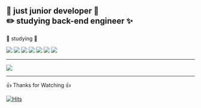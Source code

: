 🐤 just junior developer 🐤   
✏️ studying back-end engineer ✨
---
  
  
  
📝 studying 📝  
<div>
  <img src="https://img.shields.io/badge/C-A8B9CC?style=flat-square&logo=C&logoColor=black"/> 
  <img src="https://img.shields.io/badge/C++-00599C?style=flat-square&logo=cplusplus&logoColor=white"/>  
  <img src="https://img.shields.io/badge/JAVA-F80000?style=flat-square&logo=Oracle&logoColor=white"/>  
  <img src="https://img.shields.io/badge/Python-3776AB?style=flat-square&logo=Python&logoColor=white"/>  
  <img src="https://img.shields.io/badge/JAVA Script-F7DF1E?style=flat-square&logo=JavaScript&logoColor=black"/> 
  <img src="https://img.shields.io/badge/React-61DAFB?style=flat&logo=React&logoColor=white"/>
  <img src="https://img.shields.io/badge/Spring-6DB33F?style=flat-square&logo=Spring&logoColor=white"/>
</div>

---

<div>
  <img src="https://github-readme-stats.vercel.app/api/top-langs/?username=hh-0704&layout=compact"/>
</div>

---

👍 Thanks for Watching 👍


[![Hits](https://hits.seeyoufarm.com/api/count/incr/badge.svg?url=https%3A%2F%2Fgithub.com%2Fhh-0704&count_bg=%23C83D3D&title_bg=%23000000&icon=github.svg&icon_color=%23E7E7E7&title=hits&edge_flat=false)](https://hits.seeyoufarm.com)
